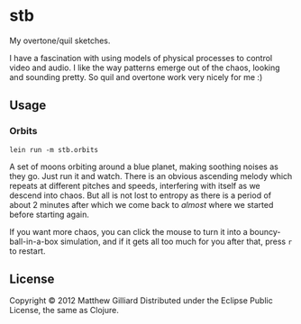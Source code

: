 # stb

My overtone/quil sketches.

I have a fascination with using models of physical processes to control video and audio.  I like the way patterns emerge out of the chaos, looking and sounding pretty.  So quil and overtone work very nicely for me :)

## Usage

### Orbits

`lein run -m stb.orbits`

A set of moons orbiting around a blue planet, making soothing noises as they go.  Just run it and watch.  There is an obvious ascending melody which repeats at different pitches and speeds, interfering with itself as we descend into chaos.  But all is not lost to entropy as there is a period of about 2 minutes after which we come back to *almost* where we started before starting again.

If you want more chaos, you can click the mouse to turn it into a bouncy-ball-in-a-box simulation, and if it gets all too much for you after that, press `r` to restart.

## License

Copyright © 2012 Matthew Gilliard
Distributed under the Eclipse Public License, the same as Clojure.
